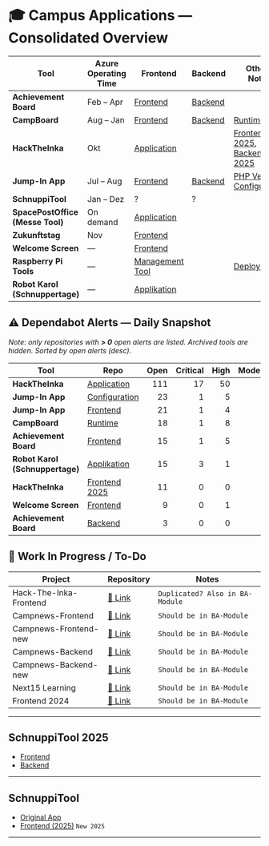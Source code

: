 <!-- CAMPUS-OVERVIEW:START -->

# 🎓 Campus Applications — Consolidated Overview

| Tool | Azure Operating Time | Frontend | Backend | Other / Notes |
|------|----------------------|-----------|----------|----------------|
| **Achievement Board** | Feb – Apr | [Frontend](https://github.com/Campus-Application/Achievement-Board-Frontend) | [Backend](https://github.com/Campus-Application/Achievement-Board-Backend) |  |
| **CampBoard** | Aug – Jan | [Frontend](https://github.com/Campus-Application/CampBoard-Frontend) | [Backend](https://github.com/Campus-Application/CampBoard-Backend) | [Runtime](https://github.com/Campus-Application/Campboard-Runtime) |
| **HackTheInka** | Okt | [Application](https://github.com/Campus-Application/Hack-The-Inka-Frontend) |  | [Frontend 2025](https://github.com/Campus-Application/HackTheInka-Frontend), [Backend 2025](https://github.com/Campus-Application/HackTheInka-Backend) |
| **Jump-In App** | Jul – Aug | [Frontend](https://github.com/Campus-Application/jump-in-frontend) | [Backend](https://github.com/Campus-Application/jump-in-backend) | [PHP Version](https://github.com/Campus-Application/jump-in-php), [Configuration](https://github.com/Campus-Application/jump-in-konfig) |
| **SchnuppiTool** | Jan – Dez | ? | ? |  |
| **SpacePostOffice (Messe Tool)** | On demand | [Application](https://github.com/Campus-Application/spacepost) |  |  |
| **Zukunftstag** | Nov | [Frontend](https://github.com/Campus-Application/Zukunftstag-Frontend) |  |  |
| **Welcome Screen** | — | [Frontend](https://github.com/Campus-Application/WelcomeScreen-Frontend) |  |  |
| **Raspberry Pi Tools** | — | [Management Tool](https://github.com/Campus-Application/Pi-manage-tool) |  | [Deployment](https://github.com/Campus-Application/Raspberry-Deployment) |
| **Robot Karol (Schnuppertage)** | — | [Applikation](https://github.com/Campus-Application/robot-karol) |  |  |


## ⚠️ Dependabot Alerts — Daily Snapshot

_Note: only repositories with **> 0** open alerts are listed. Archived tools are hidden. Sorted by open alerts (desc)._

| Tool | Repo | Open | Critical | High | Moderate | Low |
|------|------|-----:|--------:|-----:|---------:|----:|
| **HackTheInka** | [Application](https://github.com/Campus-Application/Hack-The-Inka-Frontend) | 111 | 17 | 50 | 0 | 14 |
| **Jump-In App** | [Configuration](https://github.com/Campus-Application/jump-in-konfig) | 23 | 1 | 5 | 0 | 5 |
| **Jump-In App** | [Frontend](https://github.com/Campus-Application/jump-in-frontend) | 21 | 1 | 4 | 0 | 5 |
| **CampBoard** | [Runtime](https://github.com/Campus-Application/Campboard-Runtime) | 18 | 1 | 8 | 0 | 4 |
| **Achievement Board** | [Frontend](https://github.com/Campus-Application/Achievement-Board-Frontend) | 15 | 1 | 5 | 0 | 3 |
| **Robot Karol (Schnuppertage)** | [Applikation](https://github.com/Campus-Application/robot-karol) | 15 | 3 | 1 | 0 | 5 |
| **HackTheInka** | [Frontend 2025](https://github.com/Campus-Application/HackTheInka-Frontend) | 11 | 0 | 0 | 0 | 5 |
| **Welcome Screen** | [Frontend](https://github.com/Campus-Application/WelcomeScreen-Frontend) | 9 | 0 | 1 | 0 | 3 |
| **Achievement Board** | [Backend](https://github.com/Campus-Application/Achievement-Board-Backend) | 3 | 0 | 0 | 0 | 1 |


<!-- CAMPUS-OVERVIEW:END -->

## 🔧 Work In Progress / To-Do

| Project | Repository | Notes |
|--------|------------|-------|
| Hack-The-Inka-Frontend | [🔗 Link](https://github.com/Campus-Application/Hack-The-Inka-Frontend) | `Duplicated? Also in BA-Module` |
| Campnews-Frontend | [🔗 Link](https://github.com/Campus-Application/campnews-frontend) | `Should be in BA-Module` |
| Campnews-Frontend-new | [🔗 Link](https://github.com/Campus-Application/Campnews-frontend-new) | `Should be in BA-Module` |
| Campnews-Backend | [🔗 Link](https://github.com/Campus-Application/campnews-backend) | `Should be in BA-Module` |
| Campnews-Backend-new | [🔗 Link](https://github.com/Campus-Application/campnews-backend-new) | `Should be in BA-Module` |
| Next15 Learning | [🔗 Link](https://github.com/Campus-Application/Next15-Learning) | `Should be in BA-Module` |
| Frontend 2024 | [🔗 Link](https://github.com/Campus-Application/Frontend2024) | `Should be in BA-Module` |

---

## SchnuppiTool 2025
- [Frontend](https://github.com/Campus-Application/Schnuppitool_Frontend)
- [Backend](https://github.com/Campus-Application/SchnuppiTool_Backend)

---

## SchnuppiTool
- [Original App](https://github.com/Campus-Application/SchnuppiTool)
- [Frontend (2025)](https://github.com/Campus-Application/schnuppitool25-frontend) `New 2025`

---
